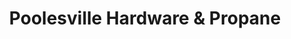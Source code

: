 ---
title: "Poolesville Hardware & Propane"
url: /poolesville/poolesville-hardware-und-propane/
shop: Eisenwaren
---